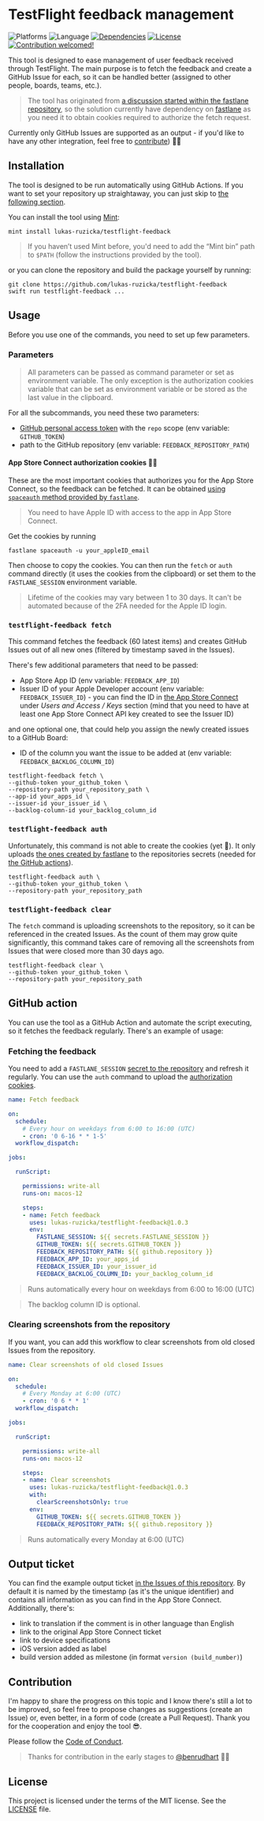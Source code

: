 # TestFlight feedback management

![Platforms](https://img.shields.io/badge/platform-osx-lightgrey.svg)
![Language](https://img.shields.io/badge/language-swift-orange.svg)
[![Dependencies](https://img.shields.io/badge/dependency-fastlane-informational.svg)](https://github.com/fastlane/fastlane)
[![License](https://img.shields.io/badge/license-MIT-green.svg)](https://github.com/lukas-ruzicka/testflight-feedback/blob/main/LICENSE)
[![Contribution welcomed!](https://img.shields.io/badge/contribution-welcomed-brightgreen.svg)](#contribution)

This tool is designed to ease management of user feedback received through TestFlight. The main purpose is to fetch the feedback and create a GitHub Issue for each, so it can be handled better (assigned to other people, boards, teams, etc.).

> The tool has originated from [a discussion started within the fastlane repository](https://github.com/fastlane/fastlane/discussions/17790), so the solution currently have dependency on [fastlane](https://github.com/fastlane/fastlane) as you need it to obtain cookies required to authorize the fetch request.

Currently only GitHub Issues are supported as an output - if you'd like to have any other integration, feel free to [contribute](#contribution)) 🙏🏻


## Installation

The tool is designed to be run automatically using GitHub Actions. If you want to set your repository up straightaway, you can just skip to [the following section](#github_action).

You can install the tool using [Mint](https://github.com/yonaskolb/mint):

```shell
mint install lukas-ruzicka/testflight-feedback
```

> If you haven’t used Mint before, you'd need to add the “Mint bin” path to `$PATH` (follow the instructions provided by the tool).

or you can clone the repository and build the package yourself by running:

```shell
git clone https://github.com/lukas-ruzicka/testflight-feedback
swift run testflight-feedback ...
```

## Usage

Before you use one of the commands, you need to set up few parameters.

### Parameters

> All parameters can be passed as command parameter or set as environment variable. The only exception is the authorization cookies variable that can be set as environment variable or be stored as the last value in the clipboard.

For all the subcommands, you need these two parameters:
- [GitHub personal access token](https://docs.github.com/en/authentication/keeping-your-account-and-data-secure/creating-a-personal-access-token) with the `repo` scope (env variable: `GITHUB_TOKEN`)
- path to the GitHub repository (env variable: `FEEDBACK_REPOSITORY_PATH`)

#### App Store Connect authorization cookies 🍪🍪

These are the most important cookies that authorizes you for the App Store Connect, so the feedback can be fetched. It can be obtained [using `spaceauth` method provided by `fastlane`](https://docs.fastlane.tools/getting-started/ios/authentication/).

> You need to have Apple ID with access to the app in App Store Connect.

<a name="auth_cookies">
Get the cookies by running
</a>

```shell
fastlane spaceauth -u your_appleID_email
``` 

Then choose to copy the cookies. You can then run the `fetch` or `auth` command directly (it uses the cookies from the clipboard) or set them to the `FASTLANE_SESSION` environment variable.

> Lifetime of the cookies may vary between 1 to 30 days. It can't be automated because of the 2FA needed for the Apple ID login.

### `testflight-feedback fetch`

This command fetches the feedback (60 latest items) and creates GitHub Issues out of all new ones (filtered by timestamp saved in the Issues).

There's few additional parameters that need to be passed:
- App Store App ID (env variable: `FEEDBACK_APP_ID`)
- Issuer ID of your Apple Developer account (env variable: `FEEDBACK_ISSUER_ID`) - you can find the ID in [the App Store Connect](https://appstoreconnect.apple.com/access/api) under _Users and Access / Keys_ section (mind that you need to have at least one App Store Connect API key created to see the Issuer ID) 

and one optional one, that could help you assign the newly created issues to a GitHub Board:
- ID of the column you want the issue to be added at (env variable: `FEEDBACK_BACKLOG_COLUMN_ID`)

```shell
testflight-feedback fetch \
--github-token your_github_token \
--repository-path your_repository_path \
--app-id your_apps_id \
--issuer-id your_issuer_id \
--backlog-column-id your_backlog_column_id
```

### `testflight-feedback auth`

Unfortunately, this command is not able to create the cookies (yet 👀). It only uploads [the ones created by fastlane](#auth_cookies) to the repositories secrets (needed for [the GitHub actions](#github_action)).

```shell
testflight-feedback auth \
--github-token your_github_token \
--repository-path your_repository_path
```

### `testflight-feedback clear`

The `fetch` command is uploading screenshots to the repository, so it can be referenced in the created Issues. As the count of them may grow quite significantly, this command takes care of removing all the screenshots from Issues that were closed more than 30 days ago. 

```shell
testflight-feedback clear \
--github-token your_github_token \
--repository-path your_repository_path
```

## GitHub action

<a name="github_action">
You can use the tool as a GitHub Action and automate the script executing, so it fetches the feedback regularly. There's an example of usage:
</a>

### Fetching the feedback

You need to add a `FASTLANE_SESSION` [secret to the repository](https://docs.github.com/en/actions/security-guides/encrypted-secrets) and refresh it regularly. You can use the `auth` command to upload the [authorization cookies](#auth_cookies).

```yaml
name: Fetch feedback

on:
  schedule:
    # Every hour on weekdays from 6:00 to 16:00 (UTC)
    - cron: '0 6-16 * * 1-5'
  workflow_dispatch:

jobs:

  runScript:

    permissions: write-all
    runs-on: macos-12

    steps:
    - name: Fetch feedback
      uses: lukas-ruzicka/testflight-feedback@1.0.3
      env:
        FASTLANE_SESSION: ${{ secrets.FASTLANE_SESSION }}
        GITHUB_TOKEN: ${{ secrets.GITHUB_TOKEN }}
        FEEDBACK_REPOSITORY_PATH: ${{ github.repository }}
        FEEDBACK_APP_ID: your_apps_id
        FEEDBACK_ISSUER_ID: your_issuer_id
        FEEDBACK_BACKLOG_COLUMN_ID: your_backlog_column_id
```

> Runs automatically every hour on weekdays from 6:00 to 16:00 (UTC)

> The backlog column ID is optional.

### Clearing screenshots from the repository

If you want, you can add this workflow to clear screenshots from old closed Issues from the repository.

```yaml
name: Clear screenshots of old closed Issues

on:
  schedule:
    # Every Monday at 6:00 (UTC)
    - cron: '0 6 * * 1'
  workflow_dispatch:

jobs:

  runScript:

    permissions: write-all
    runs-on: macos-12

    steps:
    - name: Clear screenshots
      uses: lukas-ruzicka/testflight-feedback@1.0.3
      with:
        clearScreenshotsOnly: true
      env:
        GITHUB_TOKEN: ${{ secrets.GITHUB_TOKEN }}
        FEEDBACK_REPOSITORY_PATH: ${{ github.repository }}
```

> Runs automatically every Monday at 6:00 (UTC)


## Output ticket

You can find the example output ticket [in the Issues of this repository](https://github.com/lukas-ruzicka/testflight-feedback/issues/1). By default it is named by the timestamp (as it's the unique identifier) and contains all information as you can find in the App Store Connect. Additionally, there's:
- link to translation if the comment is in other language than English
- link to the original App Store Connect ticket
- link to device specifications
- iOS version added as label
- build version added as milestone (in format `version (build_number)`)


## Contribution

<a name="contribution">
I'm happy to share the progress on this topic and I know there's still a lot to be improved, so feel free to propose changes as suggestions (create an Issue) or, even better, in a form of code (create a Pull Request). Thank you for the cooperation and enjoy the tool 😎.
</a>

Please follow the [Code of Conduct](https://github.com/lukas-ruzicka/testflight-feedback/blob/main/CODE_OF_CONDUCT.md).

> Thanks for contribution in the early stages to [@benrudhart](https://github.com/benrudhart) 🙏🏼


## License

This project is licensed under the terms of the MIT license. See the [LICENSE](https://github.com/lukas-ruzicka/testflight-feedback/blob/main/LICENSE) file.
